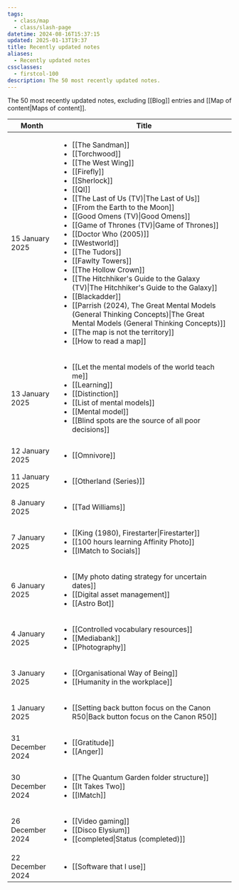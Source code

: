```yaml
---
tags:
  - class/map
  - class/slash-page
datetime: 2024-08-16T15:37:15
updated: 2025-01-13T19:37
title: Recently updated notes
aliases:
  - Recently updated notes
cssclasses:
  - firstcol-100
description: The 50 most recently updated notes.
---
```

The 50 most recently updated notes, excluding [[Blog]] entries and [[Map of content|Maps of content]].

<!-- QueryToSerialize: table without id row.key as Month, link(rows.file.link,default(rows.title,rows.file.name)) as Title from "Public/notes" and -#class/blog sort date(default(updated,datetime)) desc limit 50 flatten dateformat(default(updated,datetime),"yyyy-MM") as month group by dateformat(default(updated, datetime),"d MMMM y") sort default(rows.updated,rows.datetime) desc -->
<!-- SerializedQuery: table without id row.key as Month, link(rows.file.link,default(rows.title,rows.file.name)) as Title from "Public/notes" and -#class/blog sort date(default(updated,datetime)) desc limit 50 flatten dateformat(default(updated,datetime),"yyyy-MM") as month group by dateformat(default(updated, datetime),"d MMMM y") sort default(rows.updated,rows.datetime) desc -->

| Month            | Title                                                                                                                                                                                                                                                                                                                                                                                                                                                                                                                                                                                                                                                                                                                                                                                                                                                                                                                                                                                                                                                                                                                                                                                                                                                                                                                                                                             |
| ---------------- | --------------------------------------------------------------------------------------------------------------------------------------------------------------------------------------------------------------------------------------------------------------------------------------------------------------------------------------------------------------------------------------------------------------------------------------------------------------------------------------------------------------------------------------------------------------------------------------------------------------------------------------------------------------------------------------------------------------------------------------------------------------------------------------------------------------------------------------------------------------------------------------------------------------------------------------------------------------------------------------------------------------------------------------------------------------------------------------------------------------------------------------------------------------------------------------------------------------------------------------------------------------------------------------------------------------------------------------------------------------------------------- |
| 15 January 2025  | <ul><li>[[The Sandman]]</li><li>[[Torchwood]]</li><li>[[The West Wing]]</li><li>[[Firefly]]</li><li>[[Sherlock]]</li><li>[[QI]]</li><li>[[The Last of Us (TV)\|The Last of Us]]</li><li>[[From the Earth to the Moon]]</li><li>[[Good Omens (TV)\|Good Omens]]</li><li>[[Game of Thrones (TV)\|Game of Thrones]]</li><li>[[Doctor Who (2005)]]</li><li>[[Westworld]]</li><li>[[The Tudors]]</li><li>[[Fawlty Towers]]</li><li>[[The Hollow Crown]]</li><li>[[The Hitchhiker's Guide to the Galaxy (TV)\|The Hitchhiker's Guide to the Galaxy]]</li><li>[[Blackadder]]</li><li>[[Parrish (2024), The Great Mental Models (General Thinking Concepts)\|The Great Mental Models (General Thinking Concepts)]]</li><li>[[The map is not the territory]]</li><li>[[How to read a map]]</li></ul> |
| 13 January 2025  | <ul><li>[[Let the mental models of the world teach me]]</li><li>[[Learning]]</li><li>[[Distinction]]</li><li>[[List of mental models]]</li><li>[[Mental model]]</li><li>[[Blind spots are the source of all poor decisions]]</li></ul>                                                                                                                                                                                                                                                                                                                                                                                                                                                                                                                                                                                                                                                                                                                                                                                                                                                                           |
| 12 January 2025  | <ul><li>[[Omnivore]]</li></ul>                                                                                                                                                                                                                                                                                                                                                                                                                                                                                                                                                                                                                                                                                                                                                                                                                                                                                                                                                                                                                                                                                                                                                                                                                                                                                                                         |
| 11 January 2025  | <ul><li>[[Otherland (Series)]]</li></ul>                                                                                                                                                                                                                                                                                                                                                                                                                                                                                                                                                                                                                                                                                                                                                                                                                                                                                                                                                                                                                                                                                                                                                                                                                                                                                                     |
| 8 January 2025   | <ul><li>[[Tad Williams]]</li></ul>                                                                                                                                                                                                                                                                                                                                                                                                                                                                                                                                                                                                                                                                                                                                                                                                                                                                                                                                                                                                                                                                                                                                                                                                                                                                                                                 |
| 7 January 2025   | <ul><li>[[King (1980), Firestarter\|Firestarter]]</li><li>[[100 hours learning Affinity Photo]]</li><li>[[IMatch to Socials]]</li></ul>                                                                                                                                                                                                                                                                                                                                                                                                                                                                                                                                                                                                                                                                                                                                                                                                                                                                                                                                                                                                                                                                                                                                  |
| 6 January 2025   | <ul><li>[[My photo dating strategy for uncertain dates]]</li><li>[[Digital asset management]]</li><li>[[Astro Bot]]</li></ul>                                                                                                                                                                                                                                                                                                                                                                                                                                                                                                                                                                                                                                                                                                                                                                                                                                                                                                                                                                                                                                                                                                               |
| 4 January 2025   | <ul><li>[[Controlled vocabulary resources]]</li><li>[[Mediabank]]</li><li>[[Photography]]</li></ul>                                                                                                                                                                                                                                                                                                                                                                                                                                                                                                                                                                                                                                                                                                                                                                                                                                                                                                                                                                                                                                                                                                                                                                   |
| 3 January 2025   | <ul><li>[[Organisational Way of Being]]</li><li>[[Humanity in the workplace]]</li></ul>                                                                                                                                                                                                                                                                                                                                                                                                                                                                                                                                                                                                                                                                                                                                                                                                                                                                                                                                                                                                                                                                                                                                                                                                 |
| 1 January 2025   | <ul><li>[[Setting back button focus on the Canon R50\|Back button focus on the Canon R50]]</li></ul>                                                                                                                                                                                                                                                                                                                                                                                                                                                                                                                                                                                                                                                                                                                                                                                                                                                                                                                                                                                                                                                                                                                                                                                                                                                             |
| 31 December 2024 | <ul><li>[[Gratitude]]</li><li>[[Anger]]</li></ul>                                                                                                                                                                                                                                                                                                                                                                                                                                                                                                                                                                                                                                                                                                                                                                                                                                                                                                                                                                                                                                                                                                                                                                                                                                                                             |
| 30 December 2024 | <ul><li>[[The Quantum Garden folder structure]]</li><li>[[It Takes Two]]</li><li>[[IMatch]]</li></ul>                                                                                                                                                                                                                                                                                                                                                                                                                                                                                                                                                                                                                                                                                                                                                                                                                                                                                                                                                                                                                                                                                                                                                               |
| 26 December 2024 | <ul><li>[[Video gaming]]</li><li>[[Disco Elysium]]</li><li>[[completed\|Status (completed)]]</li></ul>                                                                                                                                                                                                                                                                                                                                                                                                                                                                                                                                                                                                                                                                                                                                                                                                                                                                                                                                                                                                                                                                                                                                                                                            |
| 22 December 2024 | <ul><li>[[Software that I use]]</li></ul>                                                                                                                                                                                                                                                                                                                                                                                                                                                                                                                                                                                                                                                                                                                                                                                                                                                                                                                                                                                                                                                                                                                                                                                                                                                                                                   |
<!-- SerializedQuery END -->

